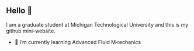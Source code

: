 ## Hello 👋

I am a graduate student at Michigan Technological University and this is my github mini-website. 
- 🌱 I’m currently learning Advanced Fluid M<echanics

